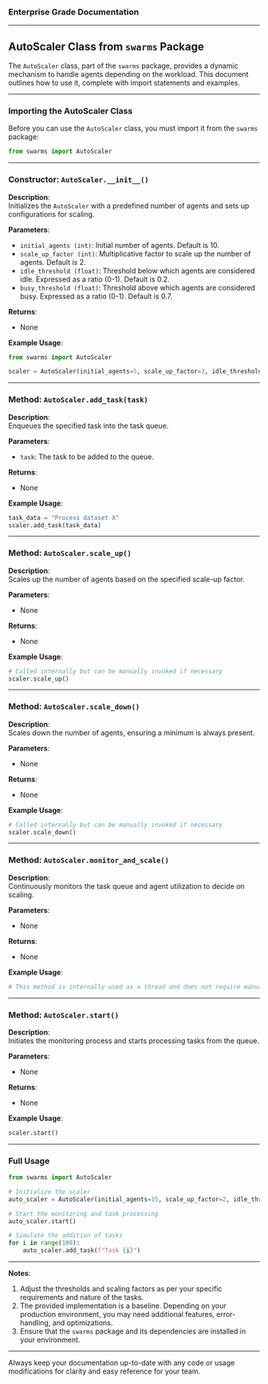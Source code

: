 ### Enterprise Grade Documentation

---

## AutoScaler Class from `swarms` Package

The `AutoScaler` class, part of the `swarms` package, provides a dynamic mechanism to handle agents depending on the workload. This document outlines how to use it, complete with import statements and examples.

---

### Importing the AutoScaler Class

Before you can use the `AutoScaler` class, you must import it from the `swarms` package:

```python
from swarms import AutoScaler
```

---

### Constructor: `AutoScaler.__init__()`

**Description**:  
Initializes the `AutoScaler` with a predefined number of agents and sets up configurations for scaling.

**Parameters**:
- `initial_agents (int)`: Initial number of agents. Default is 10.
- `scale_up_factor (int)`: Multiplicative factor to scale up the number of agents. Default is 2.
- `idle_threshold (float)`: Threshold below which agents are considered idle. Expressed as a ratio (0-1). Default is 0.2.
- `busy_threshold (float)`: Threshold above which agents are considered busy. Expressed as a ratio (0-1). Default is 0.7.

**Returns**:
- None

**Example Usage**:
```python
from swarms import AutoScaler

scaler = AutoScaler(initial_agents=5, scale_up_factor=3, idle_threshold=0.1, busy_threshold=0.8)
```

---

### Method: `AutoScaler.add_task(task)`

**Description**:  
Enqueues the specified task into the task queue.

**Parameters**:
- `task`: The task to be added to the queue.

**Returns**:
- None

**Example Usage**:
```python
task_data = "Process dataset X"
scaler.add_task(task_data)
```

---

### Method: `AutoScaler.scale_up()`

**Description**:  
Scales up the number of agents based on the specified scale-up factor.

**Parameters**:
- None

**Returns**:
- None

**Example Usage**:
```python
# Called internally but can be manually invoked if necessary
scaler.scale_up()
```

---

### Method: `AutoScaler.scale_down()`

**Description**:  
Scales down the number of agents, ensuring a minimum is always present.

**Parameters**:
- None

**Returns**:
- None

**Example Usage**:
```python
# Called internally but can be manually invoked if necessary
scaler.scale_down()
```

---

### Method: `AutoScaler.monitor_and_scale()`

**Description**:  
Continuously monitors the task queue and agent utilization to decide on scaling.

**Parameters**:
- None

**Returns**:
- None

**Example Usage**:
```python
# This method is internally used as a thread and does not require manual invocation in most scenarios.
```

---

### Method: `AutoScaler.start()`

**Description**:  
Initiates the monitoring process and starts processing tasks from the queue.

**Parameters**:
- None

**Returns**:
- None

**Example Usage**:
```python
scaler.start()
```

---

### Full Usage

```python
from swarms import AutoScaler

# Initialize the scaler
auto_scaler = AutoScaler(initial_agents=15, scale_up_factor=2, idle_threshold=0.2, busy_threshold=0.7)

# Start the monitoring and task processing
auto_scaler.start()

# Simulate the addition of tasks
for i in range(100):
    auto_scaler.add_task(f"Task {i}")
```

---

**Notes**:
1. Adjust the thresholds and scaling factors as per your specific requirements and nature of the tasks.
2. The provided implementation is a baseline. Depending on your production environment, you may need additional features, error-handling, and optimizations.
3. Ensure that the `swarms` package and its dependencies are installed in your environment.

---

Always keep your documentation up-to-date with any code or usage modifications for clarity and easy reference for your team.